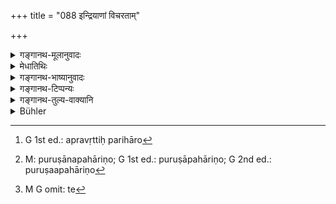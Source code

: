 +++
title = "088 इन्द्रियाणां विचरताम्"

+++

<details><summary>गङ्गानथ-मूलानुवादः</summary>

The wise man should put forth an effort to restrain his organs roaming among alluring objects; just as the driver restrains the horses.—(88)
</details>

<details><summary>मेधातिथिः</summary>

**इन्द्रियाणां संयमे यत्नम् आतिष्ठेद्** इत्य् एतावाञ् छास्त्रार्थः । परिशिष्टो ऽर्थवादः, आ संध्योपासनविधेः (म्ध् २.१०१) । संयमः प्रतिषिद्धेषु **विषयेषु** प्रवृत्तिपरिहारो[^२७६] ऽप्रतिषिद्धेष्व् अप्य् अतिसक्तिवर्जनम् । तत्र प्रतिषिद्धपरिहारस् तैर् एव प्रतिषेधैः सिद्धः । अप्रतिसिद्धेष्व् अप्य् अतिसक्तिनिषेधार्थो ऽयं श्लोकसंघातः । एतद् एवाह । **विचरतां विषयेषु** स्वातन्त्र्येण वस्तुशक्त्या प्रवर्तमानानाम् । **अपहारिषु** विषयेष्व् अपहरन्त्य् आकर्षन्त्य् आत्मसात्कुर्वन्ति पारतन्त्र्यम् आपादयन्ति पुरुषं त अपहारिणो[^२७७] विषया मनोहरा य उच्यन्ते । तत्र **विचरतां** विविधं विशेषेण चरताम् । यदीन्द्रियाणि विशेषेण न चरेयुर् अपरिहारिणो ऽपि तदा विषयाः किं कुर्युः । भवन्तु वा निरङ्कुशानीन्द्रियाणि, यदि विषयाः प्रत्याख्यायिकास् तथापि सुसंयमः पुरुषेणात्मा । यतस् तूभयं सापराधम् अतो यत्न आस्थेयः, दुर्नियमानि ह्य् एतानि । 


[^२७७]:
     M: puruṣānapahāriṇo; G 1st ed.: puruṣāpahāriṇo; G 2nd ed.: puruṣaapahāriṇo


[^२७६]:
     G 1st ed.: apravṛttiḥ parihāro

- **नियन्तेव वाजिनाम्** । यन्ता सारथिर् अश्वानां यथा रथयुक्तानां स्वभावतो विचलनशीलानां **संयमे** नियमे **यत्नं** करोति, ते[^२७८] न तदानिच्छया उन्मार्गेण वहन्ति, विधेयतां तस्य भजन्त, एवम् इन्द्रियाणि विधेयीकर्तव्यानि ॥ २.८८ ॥


[^२७८]:
     M G omit: te
</details>

<details><summary>गङ्गानथ-भाष्यानुवादः</summary>

All that the teaching means is that “one should strive to restrain his
organs”: the rest of the text is merely descriptive, up to the verse
where we have the injunction regarding the Twilight Prayers (101).

‘*Restrain*’—means the avoiding of addiction to prohibited objects and
the avoiding of excessive addiction to even those objects that are
permitted. That the prohibited tilings should be avoided we learn from
those prohibitions themselves: hence the present verse and the verses
that follow should be taken as laying down the avoiding of
over-addiction to even such things as are not prohibited.

This is what is meant by the expression—‘*roaming a many*
*objects*,’—*i.e*., in course of their natural functioning.

‘*Alluring*.’—Things that attract, draw to themselves, overpower, the
man, are called ‘alluring objects,’ those that captivate the mind.
*Roaming* among these means ‘functioning among them in manifold ways.’
If the organs did not operate among them, what could even the most
alluring objects do? Or, even if the organs were devoid of all
restraint, if the objects themselves were repellant, it would he a very
simple matter for the agent, to restrain himself. As a matter of fact,
however, both are at fault (the objects are alluring and the organs are
operative among them); hence it becomes necessary to put forth special
effort, the organs being hard to control.

‘*As the driver restrains the horses*.’—‘*Driver*’ is the *charioteer*.
Just as the charioteer puts forth special effort to coutrol the horses
that are naturally restive, and are prone to run wild along the wrong
way, and the horses become obedient to him,—in the same way one should
curb the organs to his own will.—(88)
</details>

<details><summary>गङ्गानथ-टिप्पन्यः</summary>

This verse is quoted in *Bālambhaṭṭi* (Vyāvahāra, p. 606).

*Medhātithi* (p. 116, 11. 11-12)—*Pariśiṣṭorthavādaḥ
āṣandhyopāsanavidhiḥ*—*i.e*. upto verse 100, all this is mere Arthavāda.
But on p. 110, he says that verse 97 contains a *vidhi*.

It is interesting to note that what Medhātithi has called Arthavāda,
Hopkins calls ‘elaborate interpolation’ (note on verse 91).
</details>

<details><summary>गङ्गानथ-तुल्य-वाक्यानि</summary>

*Gautama-Dharmasūtra*, 3.9—‘One who behaves like this keeps the senses
under control attains the regions of Brahman.’

*Gautama-Dharmasūtra*, 11.4.—‘Pure, with senses under control, equipped
with fully qualified-aids.’

*Kaṭha*-*Upaniṣad*, 3.6.—‘He who is equipped with knowledge, with mind
composed, has his senses under control; just as good horses are under
ṭhe control of the charioteer.’

*Bhagavadgītā*, 2.67-68.—‘When the mind follows in the wake of the
roaming sense-organs, it deprives him of his wisdom; just as the storm
destroys the boat in water. Therefore that man whose sense-organs have
been withdrawn from the objects of sense, has his wisdom firmly
established.’
</details>

<details><summary>Bühler</summary>

088	A wise man should strive to restrain his organs which run wild among alluring sensual objects, like a charioteer his horses.
</details>
